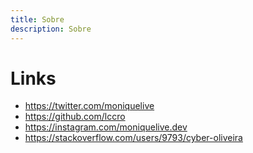 ```yaml
---
title: Sobre
description: Sobre
---
```


# Links

* https://twitter.com/moniquelive
* https://github.com/lccro
* https://instagram.com/moniquelive.dev
* https://stackoverflow.com/users/9793/cyber-oliveira
